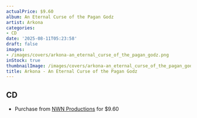 ```yaml
---
actualPrice: $9.60
album: An Eternal Curse of the Pagan Godz
artist: Arkona
categories:
- CD
date: '2025-08-11T05:23:58'
draft: false
images:
- /images/covers/arkona-an_eternal_curse_of_the_pagan_godz.png
inStock: true
thumbnailImage: /images/covers/arkona-an_eternal_curse_of_the_pagan_godz-thumb.png
title: Arkona - An Eternal Curse of the Pagan Godz
---
```


## CD
* Purchase from [NWN Productions](http://shop.nwnprod.com/index.php?route=product/product&path=93&product_id=57945&sort=pd.name&order=ASC) for $9.60
